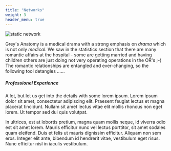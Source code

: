 ```yaml
---
title: "Networks"
weight: 3
header_menu: true
---
```


![static network](images/network1.png)

Grey's Anatomy is a medical drama with a strong emphasis on *drama* which is not only *medical*. We saw in the statistics section that there are many romantic affairs at the hospital - some are getting married and having children others are just doing not very operating operations in the OR's ;-) The romantic relationships are entangled and ever-changing, so the following tool detangles ......

##### Professionel Experience

A lot, but let us get into the details with some lorem ipsum. Lorem ipsum dolor sit amet, consectetur adipiscing elit. Praesent feugiat lectus et magna placerat tincidunt. Nullam sit amet lectus vitae elit mollis rhoncus non eget lorem. Ut tempor sed dui quis volutpat.

In ultrices, est at lobortis pretium, magna quam mollis neque, id viverra odio est sit amet lorem. Mauris efficitur nunc vel lectus porttitor, sit amet sodales quam eleifend. Duis et felis ut mauris dignissim efficitur. Aliquam non sem eros. Integer elit ante, bibendum id hendrerit vitae, vestibulum eget risus. Nunc efficitur nisl in iaculis vestibulum.
